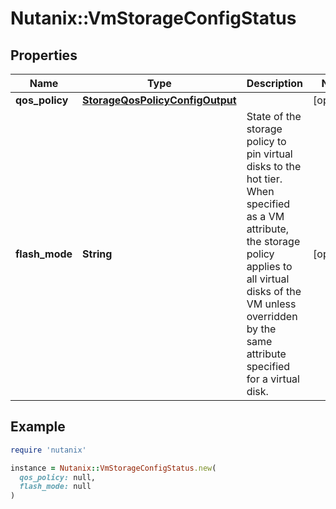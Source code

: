 # Nutanix::VmStorageConfigStatus

## Properties

| Name | Type | Description | Notes |
| ---- | ---- | ----------- | ----- |
| **qos_policy** | [**StorageQosPolicyConfigOutput**](StorageQosPolicyConfigOutput.md) |  | [optional] |
| **flash_mode** | **String** | State of the storage policy to pin virtual disks to the hot tier. When specified as a VM attribute, the storage policy applies to all virtual disks of the VM unless overridden by the same attribute specified for a virtual disk.  | [optional] |

## Example

```ruby
require 'nutanix'

instance = Nutanix::VmStorageConfigStatus.new(
  qos_policy: null,
  flash_mode: null
)
```

